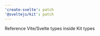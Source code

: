 ```yaml
---
'create-svelte': patch
'@sveltejs/kit': patch
---
```


Reference Vite/Svelte types inside Kit types
